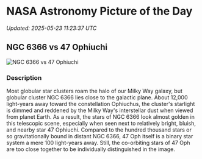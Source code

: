 # NASA Astronomy Picture of the Day

_Updated: 2025-05-23 11:23:37 UTC_

## NGC 6366 vs 47 Ophiuchi

![NGC 6366 vs 47 Ophiuchi](https://apod.nasa.gov/apod/image/2505/NGC6366_1024.jpg)

### Description

Most globular star clusters roam the halo of our Milky Way galaxy, but globular cluster NGC 6366 lies close to the galactic plane. About 12,000 light-years away toward the constellation Ophiuchus, the cluster's starlight is dimmed and reddened by the Milky Way's interstellar dust when viewed from planet Earth. As a result, the stars of NGC 6366 look almost golden in this telescopic scene, especially when seen next to relatively bright, bluish, and nearby star 47 Ophiuchi. Compared to the hundred thousand stars or so gravitationally bound in distant NGC 6366, 47 Oph itself is a binary star system  a mere 100 light-years away. Still, the co-orbiting stars of 47 Oph are too close together to be individually distinguished in the image.
